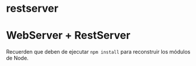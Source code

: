 # restserver

# WebServer + RestServer

Recuerden que deben de ejecutar ``` npm install ``` para reconstruir los módulos de Node.